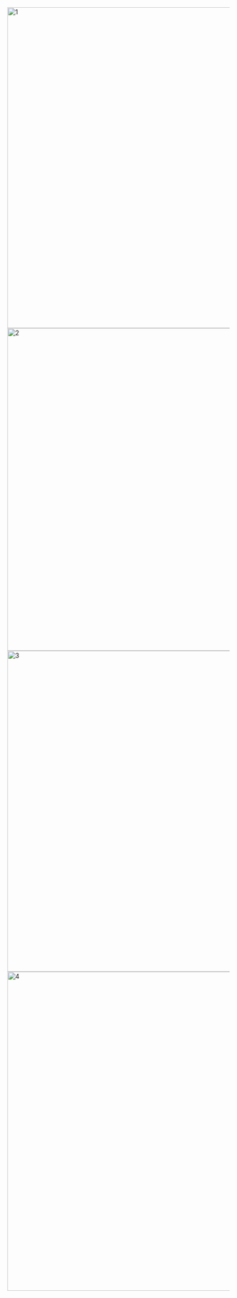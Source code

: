 <img width="1295" height="727" alt="1" src="https://github.com/user-attachments/assets/ff3a4689-c52a-4929-8ed3-acf1a8d78153" />
<img width="1297" height="731" alt="2" src="https://github.com/user-attachments/assets/a2c7f841-f74b-4f34-ac8f-02238c7ed1c1" />
<img width="1296" height="727" alt="3" src="https://github.com/user-attachments/assets/a43e3a8f-b4b6-44e3-86e5-f90d68ff1a12" />
<img width="1295" height="723" alt="4" src="https://github.com/user-attachments/assets/d606521f-4b85-4a14-b3ac-b7fd6683a651" />

